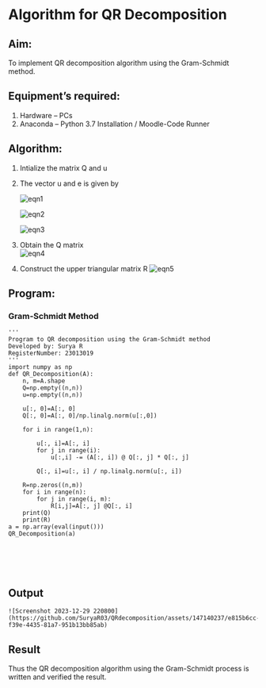 # Algorithm for QR Decomposition
## Aim:
To implement QR decomposition algorithm using the Gram-Schmidt method.
## Equipment’s required:
1.	Hardware – PCs
2.	Anaconda – Python 3.7 Installation / Moodle-Code Runner
## Algorithm:
1.	Intialize the matrix Q and u
2.	The vector u and e is given by

    ![eqn1](./ex4.jpg)

    ![eqn2](./ex6.jpg)

    ![eqn3](./ex3.jpg)

3.	Obtain the Q matrix   
    ![eqn4](./ex1.jpg)
4.	Construct the upper triangular matrix R
    ![eqn5](./ex2.jpg)



## Program:
### Gram-Schmidt Method
```
''' 
Program to QR decomposition using the Gram-Schmidt method
Developed by: Surya R
RegisterNumber: 23013019
'''
import numpy as np
def QR_Decomposition(A):
    n, m=A.shape
    Q=np.empty((n,n))
    u=np.empty((n,n))
    
    u[:, 0]=A[:, 0]
    Q[:, 0]=A[:, 0]/np.linalg.norm(u[:,0])
    
    for i in range(1,n):
        
        u[:, i]=A[:, i]
        for j in range(i):
            u[:,i] -= (A[:, i]) @ Q[:, j] * Q[:, j]
            
        Q[:, i]=u[:, i] / np.linalg.norm(u[:, i])   
             
    R=np.zeros((n,m))
    for i in range(n):
        for j in range(i, m):
            R[i,j]=A[:, j] @Q[:, i]
    print(Q)
    print(R)
a = np.array(eval(input()))
QR_Decomposition(a)






```

## Output
```
![Screenshot 2023-12-29 220800](https://github.com/SuryaR03/QRdecomposition/assets/147140237/e815b6cc-f39e-4435-81a7-951b13bb85ab)

```

## Result
Thus the QR decomposition algorithm using the Gram-Schmidt process is written and verified the result.
